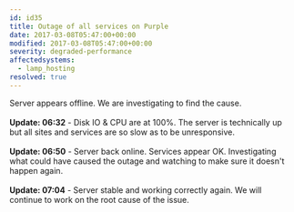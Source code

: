```yaml
---
id: id35
title: Outage of all services on Purple
date: 2017-03-08T05:47:00+00:00
modified: 2017-03-08T05:47:00+00:00
severity: degraded-performance
affectedsystems:
  - lamp_hosting
resolved: true
---
```


Server appears offline.  We are investigating to find the cause.<br /><br />**Update: 06:32** -  Disk IO & CPU are at 100%.  The server is technically up but all sites and services are so slow as to be unresponsive.<br /><br />**Update: 06:50** -  Server back online. Services appear OK. Investigating what could have caused the outage and watching to make sure it doesn't happen again.<br /><br />**Update:  07:04** - Server stable and working correctly again.  We will continue to work on the root cause of the issue.

